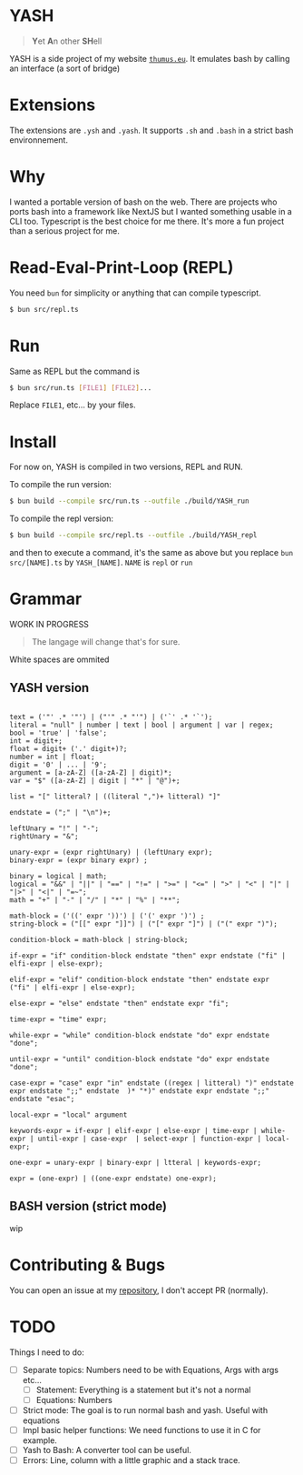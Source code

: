 # YASH

> **Y**et **A**n other **SH**ell

YASH is a side project of my website [`thumus.eu`](https://thumus.eu). It emulates bash by calling an interface (a sort of bridge)

# Extensions

The extensions are `.ysh` and `.yash`. It supports `.sh` and `.bash` in a strict bash environnement.

# Why

I wanted a portable version of bash on the web.
There are projects who ports bash into a framework like NextJS but I wanted something usable in a CLI too. Typescript is the best choice for me there. It's more a fun project than a serious project for me.

# Read-Eval-Print-Loop (REPL)

You need `bun` for simplicity or anything that can compile typescript.

```sh
$ bun src/repl.ts
```

# Run

Same as REPL but the command is

```sh
$ bun src/run.ts [FILE1] [FILE2]...
```

Replace `FILE1`, etc... by your files.

# Install

For now on, YASH is compiled in two versions, REPL and RUN.

To compile the run version:

```sh
$ bun build --compile src/run.ts --outfile ./build/YASH_run
```

To compile the repl version:

```sh
$ bun build --compile src/repl.ts --outfile ./build/YASH_repl
```

and then to execute a command, it's the same as above but you replace `bun src/[NAME].ts` by `YASH_[NAME]`. `NAME` is `repl` or `run`

# Grammar

WORK IN PROGRESS

> The langage will change that's for sure.

White spaces are ommited

## YASH version

```EBNF

text = ('"' .* '"') | ("'" .* "'") | ('`' .* '`');
literal = "null" | number | text | bool | argument | var | regex;
bool = 'true' | 'false';
int = digit+;
float = digit+ ('.' digit+)?;
number = int | float;
digit = '0' | ... | '9';
argument = [a-zA-Z] ([a-zA-Z] | digit)*;
var = "$" ([a-zA-Z] | digit | "*" | "@")+;

list = "[" litteral? | ((literal ",")+ litteral) "]"

endstate = (";" | "\n")+;

leftUnary = "!" | "-";
rightUnary = "&";

unary-expr = (expr rightUnary) | (leftUnary expr);
binary-expr = (expr binary expr) ;

binary = logical | math;
logical = "&&" | "||" | "==" | "!=" | ">=" | "<=" | ">" | "<" | "|" | "|>" | "<|" | "=~";
math = "+" | "-" | "/" | "*" | "%" | "**";

math-block = ('((' expr '))') | ('(' expr ')') ;
string-block = ("[[" expr "]]") | ("[" expr "]") | ("(" expr ")");

condition-block = math-block | string-block;

if-expr = "if" condition-block endstate "then" expr endstate ("fi" | elfi-expr | else-expr);

elif-expr = "elif" condition-block endstate "then" endstate expr  ("fi" | elfi-expr | else-expr);

else-expr = "else" endstate "then" endstate expr "fi";

time-expr = "time" expr;

while-expr = "while" condition-block endstate "do" expr endstate "done";

until-expr = "until" condition-block endstate "do" expr endstate "done";

case-expr = "case" expr "in" endstate ((regex | litteral) ")" endstate expr endstate ";;" endstate  )* "*)" endstate expr endstate ";;" endstate "esac"; 

local-expr = "local" argument

keywords-expr = if-expr | elif-expr | else-expr | time-expr | while-expr | until-expr | case-expr  | select-expr | function-expr | local-expr;

one-expr = unary-expr | binary-expr | ltteral | keywords-expr;

expr = (one-expr) | ((one-expr endstate) one-expr);
```

## BASH version (strict mode)

wip

# Contributing & Bugs

You can open an issue at my [repository](https://github.com/ThumusLive/yash.thumus.eu/issues), I don't accept PR (normally).

# TODO

Things I need to do:

- [ ] Separate topics: Numbers need to be with Equations, Args with args etc...
    - [ ] Statement: Everything is a statement but it's not a normal
    - [ ] Equations: Numbers
- [ ] Strict mode: The goal is to run normal bash and yash. Useful with equations
- [ ] Impl basic helper functions: We need functions to use it in C for example.
- [ ] Yash to Bash: A converter tool can be useful. 
- [ ] Errors: Line, column with a little graphic and a stack trace.